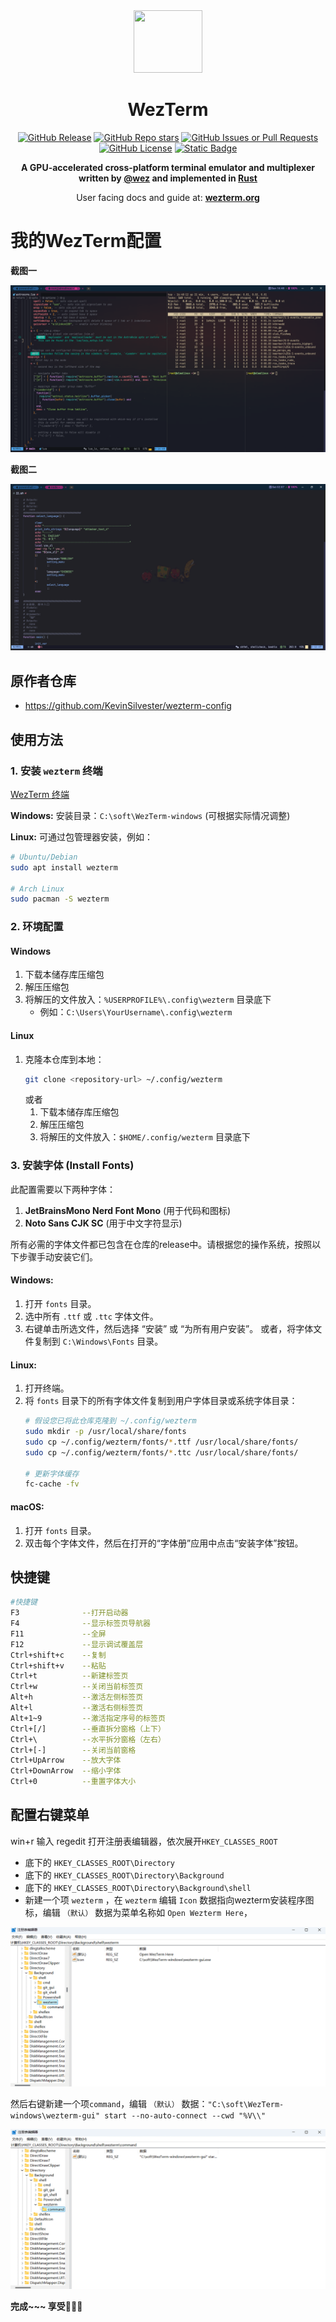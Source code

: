 <div align="center" id="madewithlua">
  <img
    src="https://raw.githubusercontent.com/wezterm/wezterm/main/assets/icon/wezterm-icon.svg"
    width="110"
    ,
    height="100"
  />
</div>

<h1 align="center">WezTerm</h1>

<div align="center">
  <a href="https://github.com/QianSong1/wezterm-config/releases"><img alt="GitHub Release" src="https://img.shields.io/github/v/release/QianSong1/wezterm-config?style=for-the-badge&logo=starship&logoColor=D9E0EE&labelColor=302D41&color=c0109f" /></a>
  <a href="https://github.com/QianSong1/wezterm-config/stargazers"><img alt="GitHub Repo stars" src="https://img.shields.io/github/stars/QianSong1/wezterm-config?style=for-the-badge&logo=apachespark&logoColor=D9E0EE&labelColor=302D41&color=8bd5ca" /></a>
  <a href="https://github.com/QianSong1/wezterm-config/issues"><img alt="GitHub Issues or Pull Requests" src="https://img.shields.io/github/issues/QianSong1/wezterm-config?style=for-the-badge&logo=issuu&logoColor=D9E0EE&labelColor=302D41&color=dcdf03" /></a>
  <br />
  <a href="https://github.com/QianSong1/wezterm-config/blob/main/LICENSE"><img alt="GitHub License" src="https://img.shields.io/github/license/QianSong1/wezterm-config?style=for-the-badge&logo=gitbook&logoColor=D9E0EE&label=license&labelColor=302D41&color=df03c6" /></a>
  <a href="https://github.com/QianSong1/wezterm-config"><img alt="Static Badge" src="https://img.shields.io/badge/QQ-1725099638-d583c7?style=for-the-badge&logo=qq&logoColor=D9E0EE&label=QQ&labelColor=302D41&color=d583c7" /></a>
</div>

<p align="center" style="font-weight: bold;">
A GPU-accelerated cross-platform terminal emulator and multiplexer written by <a href="https://github.com/wez">@wez</a> and implemented in <a href="https://www.rust-lang.org">Rust</a>
</p>
<p align="center">
User facing docs and guide at: <a style="font-weight: bold;" href="https://wezterm.org">wezterm.org</a>
</p>



# 我的WezTerm配置

**截图一**

![screenshot](./screenshots/screenshot-1.png) 

**截图二**

![screenshot](./screenshots/screenshot-2.png) 


## 原作者仓库

- <https://github.com/KevinSilvester/wezterm-config>


## 使用方法

### 1. 安装 `wezterm` 终端

[WezTerm 终端](https://github.com/wezterm/wezterm/releases)

**Windows:**
安装目录：`C:\soft\WezTerm-windows` (可根据实际情况调整)

**Linux:**
可通过包管理器安装，例如：
```bash
# Ubuntu/Debian
sudo apt install wezterm

# Arch Linux
sudo pacman -S wezterm
```

### 2. 环境配置
#### Windows

1. 下载本储存库压缩包
2. 解压压缩包
3. 将解压的文件放入：`%USERPROFILE%\.config\wezterm` 目录底下
   - 例如：`C:\Users\YourUsername\.config\wezterm`

#### Linux

1. 克隆本仓库到本地：
   ```bash
   git clone <repository-url> ~/.config/wezterm
   ```
   或者
   1. 下载本储存库压缩包
   2. 解压压缩包
   3. 将解压的文件放入：`$HOME/.config/wezterm` 目录底下


### 3. 安装字体 (Install Fonts)

此配置需要以下两种字体：
1.  **JetBrainsMono Nerd Font Mono** (用于代码和图标)
2.  **Noto Sans CJK SC** (用于中文字符显示)

所有必需的字体文件都已包含在仓库的release中。请根据您的操作系统，按照以下步骤手动安装它们。

#### Windows:
1. 打开 `fonts` 目录。
2. 选中所有 `.ttf` 或 `.ttc` 字体文件。
3. 右键单击所选文件，然后选择 “安装” 或 “为所有用户安装”。
   或者，将字体文件复制到 `C:\Windows\Fonts` 目录。

#### Linux:
1. 打开终端。
2. 将 `fonts` 目录下的所有字体文件复制到用户字体目录或系统字体目录：
   ```bash
   # 假设您已将此仓库克隆到 ~/.config/wezterm
   sudo mkdir -p /usr/local/share/fonts
   sudo cp ~/.config/wezterm/fonts/*.ttf /usr/local/share/fonts/
   sudo cp ~/.config/wezterm/fonts/*.ttc /usr/local/share/fonts/

   # 更新字体缓存
   fc-cache -fv
   ```

#### macOS:
1. 打开 `fonts` 目录。
2. 双击每个字体文件，然后在打开的“字体册”应用中点击“安装字体”按钮。


## 快捷键

```bash
#快捷键
F3              --打开启动器
F4              --显示标签页导航器
F11             --全屏
F12             --显示调试覆盖层
Ctrl+shift+c    --复制
Ctrl+shift+v    --粘贴
Ctrl+t          --新建标签页
Ctrl+w          --关闭当前标签页
Alt+h           --激活左侧标签页
Alt+l           --激活右侧标签页
Alt+1~9         --激活指定序号的标签页
Ctrl+[/]        --垂直拆分窗格（上下）
Ctrl+\          --水平拆分窗格（左右）
Ctrl+[-]        --关闭当前窗格
Ctrl+UpArrow    --放大字体
Ctrl+DownArrow  --缩小字体
Ctrl+0          --重置字体大小
```



## 配置右键菜单

win+r 输入 regedit 打开注册表编辑器，依次展开`HKEY_CLASSES_ROOT`

- 底下的 `HKEY_CLASSES_ROOT\Directory` 
- 底下的 `HKEY_CLASSES_ROOT\Directory\Background` 
- 底下的  `HKEY_CLASSES_ROOT\Directory\Background\shell` 
- 新建一个项 `wezterm` ，在 `wezterm` 编辑 `Icon` 数据指向wezterm安装程序图标，编辑 `（默认）` 数据为菜单名称如 `Open Wezterm Here`，

![image-20240905172247861](img/image-20240905172247861.png)  

然后右键新建一个项`command`，编辑 `（默认）` 数据：`"C:\soft\WezTerm-windows\wezterm-gui" start --no-auto-connect --cwd "%V\\"`

![image-20240905172308289](img/image-20240905172308289.png)  



**完成~~~ 享受**🎉🎉🎉

